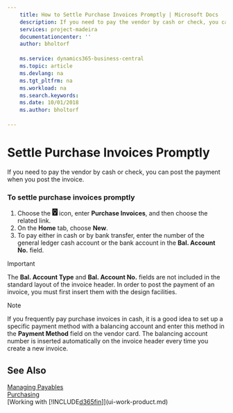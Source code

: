 ```yaml
---
    title: How to Settle Purchase Invoices Promptly | Microsoft Docs
    description: If you need to pay the vendor by cash or check, you can have the necessary posting done when you post the invoice.
    services: project-madeira
    documentationcenter: ''
    author: bholtorf

    ms.service: dynamics365-business-central
    ms.topic: article
    ms.devlang: na
    ms.tgt_pltfrm: na
    ms.workload: na
    ms.search.keywords:
    ms.date: 10/01/2018
    ms.author: bholtorf

---
```

# Settle Purchase Invoices Promptly
If you need to pay the vendor by cash or check, you can post the payment when you post the invoice.  
  
### To settle purchase invoices promptly  
1. Choose the ![Lightbulb that opens the Tell Me feature](media/ui-search/search_small.png "Tell me what you want to do") icon, enter **Purchase Invoices**, and then choose the related link.  
2. On the **Home** tab, choose **New**.  
3.  To pay either in cash or by bank transfer, enter the number of the general ledger cash account or the bank account in the **Bal. Account No.** field.  
  
> [!IMPORTANT]  
>  The **Bal. Account Type** and **Bal. Account No.** fields are not included in the standard layout of the invoice header. In order to post the payment of an invoice, you must first insert them with the design facilities.  
  
> [!NOTE]  
>  If you frequently pay purchase invoices in cash, it is a good idea to set up a specific payment method with a balancing account and enter this method in the **Payment Method** field on the vendor card. The balancing account number is inserted automatically on the invoice header every time you create a new invoice.  
  
## See Also  
[Managing Payables](payables-manage-payables.md)  
[Purchasing](purchasing-manage-purchasing.md)  
[Working with [!INCLUDE[d365fin](includes/d365fin_md.md)]](ui-work-product.md)